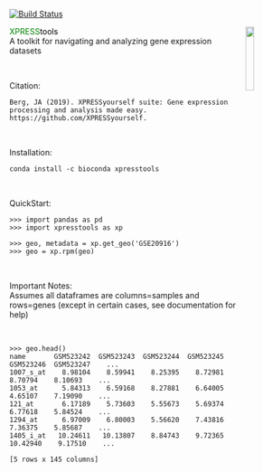 [![Build Status](https://travis-ci.org/dwyl/learn-travis.svg?branch=master)](https://travis-ci.org/dwyl/learn-travis)

<p><img src="https://github.com/RiboPipe/ribopipe/blob/master/docs/content/xpressyourself.png" class="center" width="17%" height="17%" align="right">

<span style="color:green">XPRESS</span><span style="color:black">tools</span>   
A toolkit for navigating and analyzing gene expression datasets

<br />

Citation:    
```
Berg, JA (2019). XPRESSyourself suite: Gene expression processing and analysis made easy. https://github.com/XPRESSyourself.
```

<br />

Installation:   
```
conda install -c bioconda xpresstools
```

<br />

QuickStart:   
```
>>> import pandas as pd
>>> import xpresstools as xp   

>>> geo, metadata = xp.get_geo('GSE20916')
>>> geo = xp.rpm(geo)
```

<br />

Important Notes:    
Assumes all dataframes are columns=samples and rows=genes (except in certain cases, see documentation for help)    

<br />

```
>>> geo.head()
name       GSM523242  GSM523243  GSM523244  GSM523245  GSM523246  GSM523247    ...     
1007_s_at    8.98104    8.59941    8.25395    8.72981    8.70794    8.10693    ...       
1053_at      5.84313    6.59168    8.27881    6.64005    4.65107    7.19090    ...       
121_at       6.17189    5.73603    5.55673    5.69374    6.77618    5.84524    ...       
1294_at      6.97009    6.80003    5.56620    7.43816    7.36375    5.85687    ...       
1405_i_at   10.24611   10.13807    8.84743    9.72365   10.42940    9.17510    ...   

[5 rows x 145 columns]   
```
<br />
